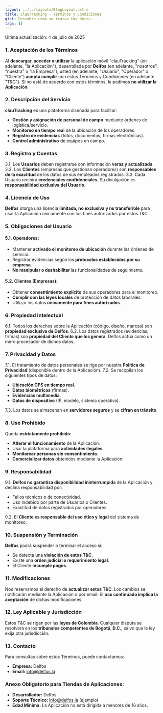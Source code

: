 ```yaml
---
layout: ../../layouts/BlogLayout.astro
title: ClauTracking - Términos y Condiciones
gist: Descubre cómo se tratan tus datos.
tags: []
---
```


Última actualización: 4 de julio de 2025

### 1. Aceptación de los Términos

Al **descargar, acceder o utilizar** la aplicación móvil "clauTracking" (en adelante, "la Aplicación"), desarrollada por **Delfos** (en adelante, "nosotros", "nuestra" o "la Empresa"), usted (en adelante, "Usuario", "Operador" o "Cliente") **acepta cumplir** con estos Términos y Condiciones (en adelante, "T&C"). Si no está de acuerdo con estos términos, le pedimos **no utilizar la Aplicación**.

### 2. Descripción del Servicio

**clauTracking** es una plataforma diseñada para facilitar:

- **Gestión y asignación de personal de campo** mediante órdenes de logística/servicio.
- **Monitoreo en tiempo real** de la ubicación de los operadores.
- **Registro de evidencias** (fotos, documentos, firmas electrónicas).
- **Control administrativo** de equipos en campo.

### 3. Registro y Cuentas

3.1. Los **Usuarios** deben registrarse con información **veraz y actualizada**.
3.2. Los **Clientes** (empresas que gestionan operadores) son **responsables de la exactitud** de los datos de sus empleados registrados.
3.3. Cada Usuario recibirá **credenciales confidenciales**. Su divulgación es **responsabilidad exclusiva del Usuario**.

### 4. Licencia de Uso

**Delfos** otorga una licencia **limitada, no exclusiva y no transferible** para usar la Aplicación únicamente con los fines autorizados por estos T&C.

### 5. Obligaciones del Usuario

#### 5.1. Operadores:

- Mantener **activado el monitoreo de ubicación** durante las órdenes de servicio.
- Registrar evidencias según los **protocolos establecidos por su empresa**.
- **No manipular o deshabilitar** las funcionalidades de seguimiento.

#### 5.2. Clientes (Empresas):

- Obtener **consentimiento explícito** de sus operadores para el monitoreo.
- **Cumplir con las leyes locales** de protección de datos laborales.
- Utilizar los datos **únicamente para fines autorizados**.

### 6. Propiedad Intelectual

6.1. Todos los derechos sobre la Aplicación (código, diseño, marcas) son **propiedad exclusiva de Delfos**.
6.2. Los datos registrados (evidencias, firmas) son **propiedad del Cliente que los genera**. Delfos actúa como un mero procesador de dichos datos.

### 7. Privacidad y Datos

7.1. El tratamiento de datos personales se rige por nuestra **Política de Privacidad** (disponible dentro de la Aplicación).
7.2. Se recopilan los siguientes tipos de datos:

- **Ubicación GPS en tiempo real**.
- **Datos biométricos** (firmas).
- **Evidencias multimedia**.
- **Datos de dispositivo** (IP, modelo, sistema operativo).

7.3. Los datos se almacenan en **servidores seguros** y se **cifran en tránsito**.

### 8. Uso Prohibido

Queda **estrictamente prohibido**:

- **Alterar el funcionamiento** de la Aplicación.
- Usar la plataforma para **actividades ilegales**.
- **Monitorear personas sin consentimiento**.
- **Comercializar datos** obtenidos mediante la Aplicación.

### 9. Responsabilidad

9.1. **Delfos no garantiza disponibilidad ininterrumpida** de la Aplicación y declina responsabilidad por:

- Fallos técnicos o de conectividad.
- Uso indebido por parte de Usuarios o Clientes.
- Exactitud de datos registrados por operadores.

9.2. El **Cliente es responsable del uso ético y legal** del sistema de monitoreo.

### 10. Suspensión y Terminación

**Delfos** podrá suspender o terminar el acceso si:

- Se detecta una **violación de estos T&C**.
- Existe una **orden judicial o requerimiento legal**.
- El Cliente **incumple pagos**.

### 11. Modificaciones

Nos reservamos el derecho de **actualizar estos T&C**. Los cambios se notificarán mediante la Aplicación o por email. El **uso continuado implica la aceptación** de dichas modificaciones.

### 12. Ley Aplicable y Jurisdicción

Estos T&C se rigen por las **leyes de Colombia**. Cualquier disputa se resolverá en los **tribunales competentes de Bogotá, D.C.**, salvo que la ley exija otra jurisdicción.

### 13. Contacto

Para consultas sobre estos Términos, puede contactarnos:

- **Empresa:** Delfos
- **Email:** info@delfos.la

### Anexo Obligatorio para Tiendas de Aplicaciones:

- **Desarrollador:** Delfos
- **Soporte Técnico:** info@delfos.la (ejemplo)
- **Edad Mínima:** La Aplicación no está dirigida a menores de 16 años.
